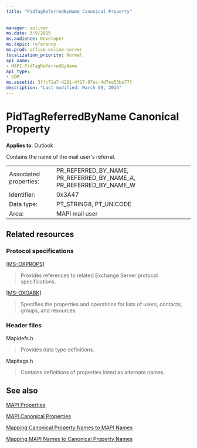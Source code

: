 ```yaml
---
title: "PidTagReferredByName Canonical Property"
 
 
manager: soliver
ms.date: 3/9/2015
ms.audience: Developer
ms.topic: reference
ms.prod: office-online-server
localization_priority: Normal
api_name:
- MAPI.PidTagReferredByName
api_type:
- COM
ms.assetid: 3ffc71a7-d281-4f17-87ec-4d7ea53be77f
description: "Last modified: March 09, 2015"
---
```


# PidTagReferredByName Canonical Property

  
  
**Applies to**: Outlook 
  
Contains the name of the mail user's referral.
  
|||
|:-----|:-----|
|Associated properties:  <br/> |PR_REFERRED_BY_NAME, PR_REFERRED_BY_NAME_A, PR_REFERRED_BY_NAME_W  <br/> |
|Identifier:  <br/> |0x3A47  <br/> |
|Data type:  <br/> |PT_STRING8, PT_UNICODE  <br/> |
|Area:  <br/> |MAPI mail user  <br/> |
   
## Related resources

### Protocol specifications

[[MS-OXPROPS]](http://msdn.microsoft.com/library/f6ab1613-aefe-447d-a49c-18217230b148%28Office.15%29.aspx)
  
> Provides references to related Exchange Server protocol specifications.
    
[[MS-OXOABK]](http://msdn.microsoft.com/library/f4cf9b4c-9232-4506-9e71-2270de217614%28Office.15%29.aspx)
  
> Specifies the properties and operations for lists of users, contacts, groups, and resources.
    
### Header files

Mapidefs.h
  
> Provides data type definitions.
    
Mapitags.h
  
> Contains definitions of properties listed as alternate names.
    
## See also



[MAPI Properties](mapi-properties.md)
  
[MAPI Canonical Properties](mapi-canonical-properties.md)
  
[Mapping Canonical Property Names to MAPI Names](mapping-canonical-property-names-to-mapi-names.md)
  
[Mapping MAPI Names to Canonical Property Names](mapping-mapi-names-to-canonical-property-names.md)


